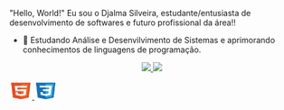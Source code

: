 "Hello, World!" Eu sou o Djalma Silveira, estudante/entusiasta de desenvolvimento de softwares e futuro profissional da área!!

- 🌱 Estudando Análise e Desenvilvimento de Sistemas e aprimorando conhecimentos de linguagens de programação.

<div align="center">
  <a href="https://github.com/djalmabsilveira">
  <img height="150em" src="https://github-readme-stats.vercel.app/api?username=djalmabsilveira&show_icons=true&theme=blueberry&include_all_commits=true&count_private=true"/>
  <img height="150em" src="https://github-readme-stats.vercel.app/api/top-langs/?username=djalmabsilveira&layout=compact&langs_count=7&theme=blueberry"/>
</div>
  
<div><br>
  <img alt="DJ-HTML" height="30" width="40" src="https://raw.githubusercontent.com/devicons/devicon/master/icons/html5/html5-original.svg">
  <img alt="DJ-CSS" height="30" width="40" src="https://raw.githubusercontent.com/devicons/devicon/master/icons/css3/css3-original.svg">
</div>
